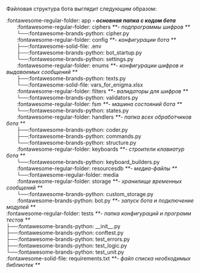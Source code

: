 Файловая структура бота выглядит следующим образом:<br>

:fontawesome-regular-folder: app _**- основная папка с кодом бота**_<br> 
&emsp;&emsp;:fontawesome-regular-folder: ciphers _**- подпрограммы шифров **_  <br>
&emsp;&emsp;└──:fontawesome-brands-python: cipher.py <br>
&emsp;&emsp;:fontawesome-regular-folder: config _**- конфигурации бота **_ <br>
&emsp;&emsp;├──:fontawesome-solid-file: .env <br>
&emsp;&emsp;├──:fontawesome-brands-python: bot_startup.py <br>
&emsp;&emsp;└──:fontawesome-brands-python: settings.py <br>
&emsp;&emsp;:fontawesome-regular-folder: enums _**- конфигурации шифров и выдаваемых сообщений **_ <br>
&emsp;&emsp;├──:fontawesome-brands-python: texts.py <br>
&emsp;&emsp;└──:fontawesome-solid-file: vars_for_enigma.xlsx <br>
&emsp;&emsp;:fontawesome-regular-folder: filters _**- валидаторы для шифров **_ <br> 
&emsp;&emsp;└──:fontawesome-brands-python: validators.py <br>
&emsp;&emsp;:fontawesome-regular-folder: fsm  _**- машина состояний бота **_ <br> 
&emsp;&emsp;└──:fontawesome-brands-python: states.py <br>
&emsp;&emsp;:fontawesome-regular-folder: handlers _**- папка всех обработчиков бота **_ <br>
&emsp;&emsp;├──:fontawesome-brands-python: coder.py <br>
&emsp;&emsp;├──:fontawesome-brands-python: commands.py <br>
&emsp;&emsp;└──:fontawesome-brands-python: structure.py <br>
&emsp;&emsp;:fontawesome-regular-folder: keyboards _**- строители клавиатур бота **_ <br>
&emsp;&emsp;└──:fontawesome-brands-python: keyboard_builders.py <br>
&emsp;&emsp;:fontawesome-regular-folder: resourcesdb  _**- медиа-файлы **_ <br>
&emsp;&emsp;└──:fontawesome-regular-folder: media <br>
&emsp;&emsp;:fontawesome-regular-folder: storage _**- хранилище временных сообщений **_ <br>
&emsp;&emsp;└──:fontawesome-brands-python: custom_storage.py <br>
&emsp;&emsp;:fontawesome-brands-python: bot.py _**- запуск бота и подключение модулей **_ <br>
:fontawesome-regular-folder: tests _**- папка конфигураций и программ тестов **_ <br>
├──:fontawesome-brands-python: \_\_init__.py <br>
├──:fontawesome-brands-python: conftest.py <br>
├──:fontawesome-brands-python: test_errors.py <br>
├──:fontawesome-brands-python: test_logic.py <br>
└──:fontawesome-brands-python: test_unit.py <br>
:fontawesome-solid-file: requirements.txt _**- файл списка необходимых библиотек **_  <br>



